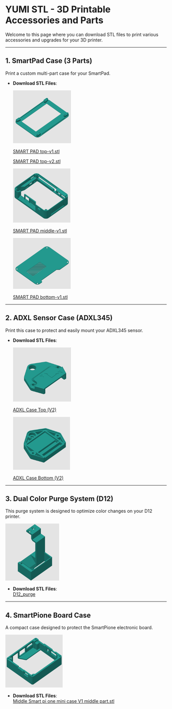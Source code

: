 # **YUMI STL - 3D Printable Accessories and Parts**

Welcome to this page where you can download STL files to print various accessories and upgrades for your 3D printer.

---

## **1. SmartPad Case (3 Parts)**

Print a custom multi-part case for your SmartPad.

- **Download STL Files**: 

  ![SMART PAD top-v1](/img/Yumi_stl/Yumi_SmartPad/Smart_Pad_Top-v1.png)

  [SMART PAD top-v1.stl](https://github.com/Yumi-Lab/yumi-wiki/blob/7abe2b53a4ef6940de3482d6101dd0499a9ff7d0/stl/yumi_SmartPad/SMART%20PAD%20top-v1.stl)

  [SMART PAD top-v2.stl](https://github.com/Yumi-Lab/yumi-wiki/blob/fae530a9a8db1fab1b992e8b7b6fcdfaf76d7d22/stl/yumi_SmartPad/SMART%20PAD%20top-v2.stl) 

  ![SMART PAD middle-v1](/img/Yumi_stl/Yumi_SmartPad/Smart_Pad_middle-v1.png)

  [SMART PAD middle-v1.stl](https://github.com/Yumi-Lab/yumi-wiki/blob/7abe2b53a4ef6940de3482d6101dd0499a9ff7d0/stl/yumi_SmartPad/SMART%20PAD%20middle-v1.stl)

  ![SMART PAD bottom-v1](/img/Yumi_stl/Yumi_SmartPad/Smart_Pad_bottom-v1.png)

  [SMART PAD bottom-v1.stl](https://github.com/Yumi-Lab/yumi-wiki/blob/7abe2b53a4ef6940de3482d6101dd0499a9ff7d0/stl/yumi_SmartPad/SMART%20PAD%20bottom-v1.stl)

---

## **2. ADXL Sensor Case (ADXL345)**

Print this case to protect and easily mount your ADXL345 sensor.

- **Download STL Files**:  

  ![ADXL Case Top (V2)](/img/Yumi_stl/Yumi_Adxl/Yumi_Adxl_Case_Top-v2.png)

  [ADXL Case Top (V2)](https://github.com/Yumi-Lab/yumi-wiki/blob/7abe2b53a4ef6940de3482d6101dd0499a9ff7d0/stl/yumi_adxl/yumi-adxl%20case%20top-V2.stl)

  ![ADXL Case Bottom (V2)](/img/Yumi_stl/Yumi_Adxl/Yumi_Adxl_Case_Down-v2.png)

  [ADXL Case Bottom (V2)](https://github.com/Yumi-Lab/yumi-wiki/blob/7abe2b53a4ef6940de3482d6101dd0499a9ff7d0/stl/yumi_adxl/yumi-adxl%20case%20down-V2.stl)

---

## **3. Dual Color Purge System (D12)**

This purge system is designed to optimize color changes on your D12 printer.

![D12_purge](/img/Yumi_stl/D12_Purge/D12_Purge.png)

- **Download STL Files**:  
[D12_purge](https://github.com/Yumi-Lab/yumi-wiki/blob/632b3cf3ae7e01635f9f2de4da5ba7441df5d195/stl/D12_purge/PURGE_D12_v2.stl)

---

## **4. SmartPione Board Case**

A compact case designed to protect the SmartPione electronic board.

![Smart Pi ONE - Case Middle v1](/img/Yumi_stl/Yumi_SmartCase/Smart_pi_one_mini_case_middle_v1.png)

- **Download STL Files**:  
  [Middle Smart pi one mini case V1 middle part.stl](https://github.com/Yumi-Lab/yumi-wiki/blob/7abe2b53a4ef6940de3482d6101dd0499a9ff7d0/stl/yumi_SmartCase/Smart_pi_one/Smart%20pi%20one%20mini%20case%20V1%20middle%20part.stl)


